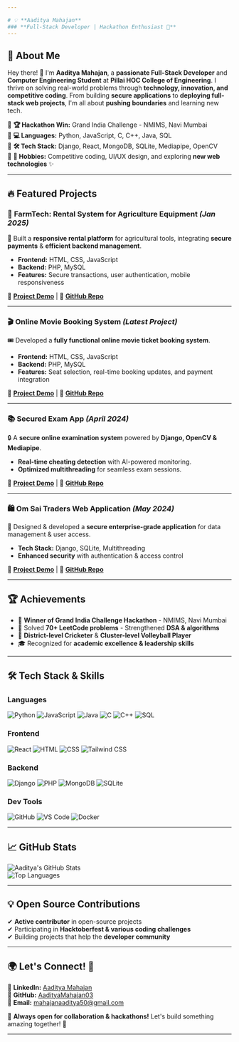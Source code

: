 ```yaml
---

# 💡 **Aaditya Mahajan**  
### **Full-Stack Developer | Hackathon Enthusiast 🚀**  
---
```


## 🚀 **About Me**  
Hey there! 👋 I'm **Aaditya Mahajan**, a **passionate Full-Stack Developer** and **Computer Engineering Student** at **Pillai HOC College of Engineering**. I thrive on solving real-world problems through **technology, innovation, and competitive coding**. From building **secure applications** to **deploying full-stack web projects**, I'm all about **pushing boundaries** and learning new tech.  

🔹 **🏆 Hackathon Win:** Grand India Challenge - NMIMS, Navi Mumbai  
🔹 **💻 Languages:** Python, JavaScript, C, C++, Java, SQL  
🔹 **🛠️ Tech Stack:** Django, React, MongoDB, SQLite, Mediapipe, OpenCV  
🔹 **🎨 Hobbies:** Competitive coding, UI/UX design, and exploring **new web technologies** ✨  

---

## 🔥 **Featured Projects**  

### 🏡 **FarmTech: Rental System for Agriculture Equipment** *(Jan 2025)*  
🚜 Built a **responsive rental platform** for agricultural tools, integrating **secure payments** & **efficient backend management**.  
- **Frontend:** HTML, CSS, JavaScript  
- **Backend:** PHP, MySQL  
- **Features:** Secure transactions, user authentication, mobile responsiveness  

🔗 **[Project Demo](https://farmtech-rental-system-for-agriculture.onrender.com/)** | 🔗 **[GitHub Repo](https://github.com/AadityaMahajan03/FarmTech_-Rental-System-For-Agriculture-Equipment)**  

---

### 🎬 **Online Movie Booking System** *(Latest Project)*  
🎟️ Developed a **fully functional online movie ticket booking system**.  
- **Frontend:** HTML, CSS, JavaScript  
- **Backend:** PHP, MySQL  
- **Features:** Seat selection, real-time booking updates, and payment integration  

🔗 **[Project Demo](#)** | 🔗 **[GitHub Repo](https://github.com/AadityaMahajan03/Online-Movie-Booking-System)**  

---

### 📚 **Secured Exam App** *(April 2024)*  
🔒 A **secure online examination system** powered by **Django, OpenCV & Mediapipe**.  
- **Real-time cheating detection** with AI-powered monitoring.  
- **Optimized multithreading** for seamless exam sessions.  

🔗 **[Project Demo](#)** | 🔗 **[GitHub Repo](https://github.com/AadityaMahajan03/Secure-Exam-Web-App)**  

---

### 🛍️ **Om Sai Traders Web Application** *(May 2024)*  
🔐 Designed & developed a **secure enterprise-grade application** for data management & user access.  
- **Tech Stack:** Django, SQLite, Multithreading  
- **Enhanced security** with authentication & access control  

🔗 **[Project Demo](#)** | 🔗 **[GitHub Repo](https://github.com/AadityaMahajan03/Om-Sai-Traders)**  

---

## 🏆 **Achievements**  
- 🏅 **Winner of Grand India Challenge Hackathon** - NMIMS, Navi Mumbai  
- 🧠 Solved **70+ LeetCode problems** - Strengthened **DSA & algorithms**  
- 🏏 **District-level Cricketer** & **Cluster-level Volleyball Player**  
- 🎓 Recognized for **academic excellence & leadership skills**  

---

## 🛠️ **Tech Stack & Skills**  

### **Languages**  
![Python](https://img.shields.io/badge/-Python-3776AB?style=for-the-badge&logo=python&logoColor=white)
![JavaScript](https://img.shields.io/badge/-JavaScript-F7DF1E?style=for-the-badge&logo=javascript&logoColor=black)
![Java](https://img.shields.io/badge/-Java-007396?style=for-the-badge&logo=java&logoColor=white)
![C](https://img.shields.io/badge/-C-A8B9CC?style=for-the-badge&logo=c&logoColor=black)
![C++](https://img.shields.io/badge/-C++-00599C?style=for-the-badge&logo=c%2B%2B&logoColor=white)
![SQL](https://img.shields.io/badge/-SQL-4479A1?style=for-the-badge&logo=mysql&logoColor=white)

### **Frontend**  
![React](https://img.shields.io/badge/-React-61DAFB?style=for-the-badge&logo=react&logoColor=black)
![HTML](https://img.shields.io/badge/-HTML-E34F26?style=for-the-badge&logo=html5&logoColor=white)
![CSS](https://img.shields.io/badge/-CSS-1572B6?style=for-the-badge&logo=css3&logoColor=white)
![Tailwind CSS](https://img.shields.io/badge/-Tailwind_CSS-06B6D4?style=for-the-badge&logo=tailwind-css&logoColor=white)

### **Backend**  
![Django](https://img.shields.io/badge/-Django-092E20?style=for-the-badge&logo=django&logoColor=white)
![PHP](https://img.shields.io/badge/-PHP-777BB4?style=for-the-badge&logo=php&logoColor=white)
![MongoDB](https://img.shields.io/badge/-MongoDB-47A248?style=for-the-badge&logo=mongodb&logoColor=white)
![SQLite](https://img.shields.io/badge/-SQLite-003B57?style=for-the-badge&logo=sqlite&logoColor=white)

### **Dev Tools**  
![GitHub](https://img.shields.io/badge/-GitHub-181717?style=for-the-badge&logo=github&logoColor=white)
![VS Code](https://img.shields.io/badge/-VS_Code-007ACC?style=for-the-badge&logo=visual-studio-code&logoColor=white)
![Docker](https://img.shields.io/badge/-Docker-2496ED?style=for-the-badge&logo=docker&logoColor=white)

---

## 📈 **GitHub Stats**  

![Aaditya's GitHub Stats](https://github-readme-stats.vercel.app/api?username=AadityaMahajan03&show_icons=true&theme=radical)  
![Top Languages](https://github-readme-stats.vercel.app/api/top-langs/?username=AadityaMahajan03&layout=compact&theme=radical)  

---

## 💡 **Open Source Contributions**  
✔ **Active contributor** in open-source projects  
✔ Participating in **Hacktoberfest & various coding challenges**  
✔ Building projects that help the **developer community**  

---

## 🌍 **Let's Connect! 🚀**  

🔗 **LinkedIn:** [Aaditya Mahajan](https://www.linkedin.com/in/aaditya-mahajan0/)  
🔗 **GitHub:** [AadityaMahajan03](https://github.com/AadityaMahajan03)  
📧 **Email:** mahajanaaditya50@gmail.com  

💬 **Always open for collaboration & hackathons!** Let's build something amazing together! 🚀  

---
